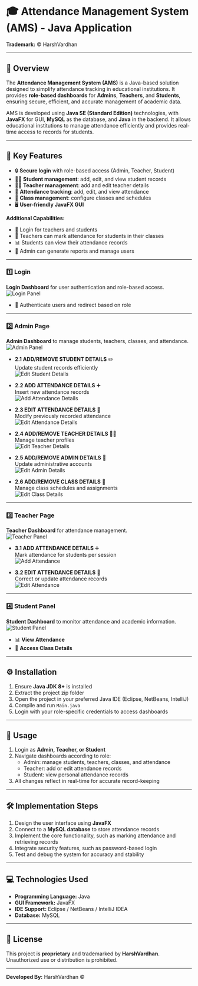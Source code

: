 # 🎓 Attendance Management System (AMS) - Java Application

**Trademark:** © HarshVardhan

---

## 📝 Overview
The **Attendance Management System (AMS)** is a Java-based solution designed to simplify attendance tracking in educational institutions. It provides **role-based dashboards** for **Admins**, **Teachers**, and **Students**, ensuring secure, efficient, and accurate management of academic data.

AMS is developed using **Java SE (Standard Edition)** technologies, with **JavaFX** for GUI, **MySQL** as the database, and **Java** in the backend. It allows educational institutions to manage attendance efficiently and provides real-time access to records for students.

---

## 🌟 Key Features
- 🔒 **Secure login** with role-based access (Admin, Teacher, Student)  
- 🧑‍🎓 **Student management**: add, edit, and view student records  
- 👩‍🏫 **Teacher management**: add and edit teacher details  
- 📅 **Attendance tracking**: add, edit, and view attendance  
- 🏫 **Class management**: configure classes and schedules  
- 🖥️ **User-friendly JavaFX GUI**  

**Additional Capabilities:**
- 🔑 Login for teachers and students  
- 📝 Teachers can mark attendance for students in their classes  
- 📊 Students can view their attendance records  
- 📂 Admin can generate reports and manage users  

---

### 1️⃣ Login
**Login Dashboard** for user authentication and role-based access.  
![Login Panel](screenshots/login_panel.png)

- 🔐 Authenticate users and redirect based on role

---

### 2️⃣ Admin Page
**Admin Dashboard** to manage students, teachers, classes, and attendance.  
![Admin Panel](screenshots/admin_panel.png)

- **2.1 ADD/REMOVE STUDENT DETAILS** ✏️  
  Update student records efficiently  
  ![Edit Student Details](screenshots/edit_student_details.png)  

- **2.2 ADD ATTENDANCE DETAILS** ➕  
  Insert new attendance records  
  ![Add Attendance Details](screenshots/add_attendance_details.png)  

- **2.3 EDIT ATTENDANCE DETAILS** 📝  
  Modify previously recorded attendance  
  ![Edit Attendance Details](screenshots/edit_attendance_details.png)  

- **2.4 ADD/REMOVE TEACHER DETAILS** 👩‍🏫  
  Manage teacher profiles  
  ![Edit Teacher Details](screenshots/edit_teacher_details.png)  

- **2.5 ADD/REMOVE ADMIN DETAILS** 👤  
  Update administrative accounts  
  ![Edit Admin Details](screenshots/edit_admin_details.png)  

- **2.6 ADD/REMOVE CLASS DETAILS** 🏫  
  Manage class schedules and assignments  
  ![Edit Class Details](screenshots/edit_class_details.png)  

---

### 3️⃣ Teacher Page
**Teacher Dashboard** for attendance management.  
![Teacher Panel](screenshots/teacher_panel.png)

- **3.1 ADD ATTENDANCE DETAILS** ➕  
  Mark attendance for students per session  
  ![Add Attendance](screenshots/add_attendance.png)  

- **3.2 EDIT ATTENDANCE DETAILS** 📝  
  Correct or update attendance records  
  ![Edit Attendance](screenshots/edit_attendance_details.png)   

---

### 4️⃣ Student Panel
**Student Dashboard** to monitor attendance and academic information.  
![Student Panel](screenshots/student_panel.png)

- 📊 **View Attendance**  
- 🏫 **Access Class Details**  

---

## ⚙️ Installation
1. Ensure **Java JDK 8+** is installed  
2. Extract the project zip folder  
3. Open the project in your preferred Java IDE (Eclipse, NetBeans, IntelliJ)  
4. Compile and run `Main.java`  
5. Login with your role-specific credentials to access dashboards  

---

## 🚀 Usage
1. Login as **Admin, Teacher, or Student**  
2. Navigate dashboards according to role:  
   - Admin: manage students, teachers, classes, and attendance  
   - Teacher: add or edit attendance records  
   - Student: view personal attendance records  
3. All changes reflect in real-time for accurate record-keeping  

---

## 🛠️ Implementation Steps
1. Design the user interface using **JavaFX**  
2. Connect to a **MySQL database** to store attendance records  
3. Implement the core functionality, such as marking attendance and retrieving records  
4. Integrate security features, such as password-based login  
5. Test and debug the system for accuracy and stability  

---

## 💻 Technologies Used
- **Programming Language:** Java  
- **GUI Framework:** JavaFX  
- **IDE Support:** Eclipse / NetBeans / IntelliJ IDEA  
- **Database:** MySQL  

---

## 📄 License
This project is **proprietary** and trademarked by **HarshVardhan**. Unauthorized use or distribution is prohibited.

---

**Developed By:** HarshVardhan ©
